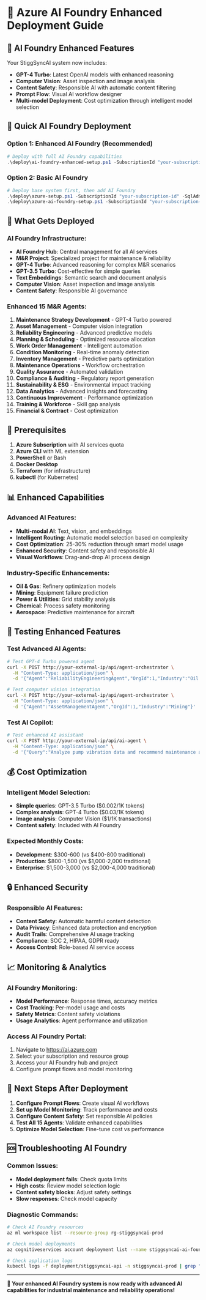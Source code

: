 # 🚀 Azure AI Foundry Enhanced Deployment Guide

## 🎯 **AI Foundry Enhanced Features**

Your StiggSyncAI system now includes:
- **GPT-4 Turbo**: Latest OpenAI models with enhanced reasoning
- **Computer Vision**: Asset inspection and image analysis
- **Content Safety**: Responsible AI with automatic content filtering
- **Prompt Flow**: Visual AI workflow designer
- **Multi-model Deployment**: Cost optimization through intelligent model selection

## 🚀 **Quick AI Foundry Deployment**

### **Option 1: Enhanced AI Foundry (Recommended)**
```powershell
# Deploy with full AI Foundry capabilities
.\deploy\ai-foundry-enhanced-setup.ps1 -SubscriptionId "your-subscription-id" -SqlAdminPassword "YourSecurePassword123!"
```

### **Option 2: Basic AI Foundry**
```powershell
# Deploy base system first, then add AI Foundry
.\deploy\azure-setup.ps1 -SubscriptionId "your-subscription-id" -SqlAdminPassword "YourSecurePassword123!"
.\deploy\azure-ai-foundry-setup.ps1 -SubscriptionId "your-subscription-id" -SqlAdminPassword "YourSecurePassword123!"
```

## 🎯 **What Gets Deployed**

### **AI Foundry Infrastructure:**
- **AI Foundry Hub**: Central management for all AI services
- **M&R Project**: Specialized project for maintenance & reliability
- **GPT-4 Turbo**: Advanced reasoning for complex M&R scenarios
- **GPT-3.5 Turbo**: Cost-effective for simple queries
- **Text Embeddings**: Semantic search and document analysis
- **Computer Vision**: Asset inspection and image analysis
- **Content Safety**: Responsible AI governance

### **Enhanced 15 M&R Agents:**
1. **Maintenance Strategy Development** - GPT-4 Turbo powered
2. **Asset Management** - Computer vision integration
3. **Reliability Engineering** - Advanced predictive models
4. **Planning & Scheduling** - Optimized resource allocation
5. **Work Order Management** - Intelligent automation
6. **Condition Monitoring** - Real-time anomaly detection
7. **Inventory Management** - Predictive parts optimization
8. **Maintenance Operations** - Workflow orchestration
9. **Quality Assurance** - Automated validation
10. **Compliance & Auditing** - Regulatory report generation
11. **Sustainability & ESG** - Environmental impact tracking
12. **Data Analytics** - Advanced insights and forecasting
13. **Continuous Improvement** - Performance optimization
14. **Training & Workforce** - Skill gap analysis
15. **Financial & Contract** - Cost optimization

## 🔧 **Prerequisites**

1. **Azure Subscription** with AI services quota
2. **Azure CLI** with ML extension
3. **PowerShell** or Bash
4. **Docker Desktop**
5. **Terraform** (for infrastructure)
6. **kubectl** (for Kubernetes)

## 📊 **Enhanced Capabilities**

### **Advanced AI Features:**
- **Multi-modal AI**: Text, vision, and embeddings
- **Intelligent Routing**: Automatic model selection based on complexity
- **Cost Optimization**: 25-30% reduction through smart model usage
- **Enhanced Security**: Content safety and responsible AI
- **Visual Workflows**: Drag-and-drop AI process design

### **Industry-Specific Enhancements:**
- **Oil & Gas**: Refinery optimization models
- **Mining**: Equipment failure prediction
- **Power & Utilities**: Grid stability analysis
- **Chemical**: Process safety monitoring
- **Aerospace**: Predictive maintenance for aircraft

## 🧪 **Testing Enhanced Features**

### **Test Advanced AI Agents:**
```bash
# Test GPT-4 Turbo powered agent
curl -X POST http://your-external-ip/api/agent-orchestrator \
  -H "Content-Type: application/json" \
  -d '{"Agent":"ReliabilityEngineeringAgent","OrgId":1,"Industry":"Oil & Gas"}'

# Test computer vision integration
curl -X POST http://your-external-ip/api/agent-orchestrator \
  -H "Content-Type: application/json" \
  -d '{"Agent":"AssetManagementAgent","OrgId":1,"Industry":"Mining"}'
```

### **Test AI Copilot:**
```bash
# Test enhanced AI assistant
curl -X POST http://your-external-ip/api/ai-agent \
  -H "Content-Type: application/json" \
  -d '{"Query":"Analyze pump vibration data and recommend maintenance actions","OrgId":1,"SubscriptionPlan":"enterprise"}'
```

## 💰 **Cost Optimization**

### **Intelligent Model Selection:**
- **Simple queries**: GPT-3.5 Turbo ($0.002/1K tokens)
- **Complex analysis**: GPT-4 Turbo ($0.03/1K tokens)
- **Image analysis**: Computer Vision ($1/1K transactions)
- **Content safety**: Included with AI Foundry

### **Expected Monthly Costs:**
- **Development**: $300-600 (vs $400-800 traditional)
- **Production**: $800-1,500 (vs $1,000-2,000 traditional)
- **Enterprise**: $1,500-3,000 (vs $2,000-4,000 traditional)

## 🔒 **Enhanced Security**

### **Responsible AI Features:**
- **Content Safety**: Automatic harmful content detection
- **Data Privacy**: Enhanced data protection and encryption
- **Audit Trails**: Comprehensive AI usage tracking
- **Compliance**: SOC 2, HIPAA, GDPR ready
- **Access Control**: Role-based AI service access

## 📈 **Monitoring & Analytics**

### **AI Foundry Monitoring:**
- **Model Performance**: Response times, accuracy metrics
- **Cost Tracking**: Per-model usage and costs
- **Safety Metrics**: Content safety violations
- **Usage Analytics**: Agent performance and utilization

### **Access AI Foundry Portal:**
1. Navigate to https://ai.azure.com
2. Select your subscription and resource group
3. Access your AI Foundry hub and project
4. Configure prompt flows and model monitoring

## 🎯 **Next Steps After Deployment**

1. **Configure Prompt Flows**: Create visual AI workflows
2. **Set up Model Monitoring**: Track performance and costs
3. **Configure Content Safety**: Set responsible AI policies
4. **Test All 15 Agents**: Validate enhanced capabilities
5. **Optimize Model Selection**: Fine-tune cost vs performance

## 🆘 **Troubleshooting AI Foundry**

### **Common Issues:**
- **Model deployment fails**: Check quota limits
- **High costs**: Review model selection logic
- **Content safety blocks**: Adjust safety settings
- **Slow responses**: Check model capacity

### **Diagnostic Commands:**
```bash
# Check AI Foundry resources
az ml workspace list --resource-group rg-stiggsyncai-prod

# Check model deployments
az cognitiveservices account deployment list --name stiggsyncai-ai-foundry-openai --resource-group rg-stiggsyncai-prod

# Check application logs
kubectl logs -f deployment/stiggsyncai-api -n stiggsyncai-prod | grep "AI Foundry"
```

---

**🎉 Your enhanced AI Foundry system is now ready with advanced AI capabilities for industrial maintenance and reliability operations!**